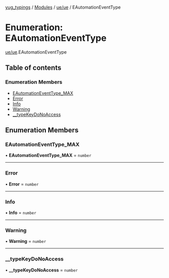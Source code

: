 [yug_typings](../README.md) / [Modules](../modules.md) / [ue/ue](../modules/ue_ue.md) / EAutomationEventType

# Enumeration: EAutomationEventType

[ue/ue](../modules/ue_ue.md).EAutomationEventType

## Table of contents

### Enumeration Members

- [EAutomationEventType\_MAX](ue_ue.EAutomationEventType.md#eautomationeventtype_max)
- [Error](ue_ue.EAutomationEventType.md#error)
- [Info](ue_ue.EAutomationEventType.md#info)
- [Warning](ue_ue.EAutomationEventType.md#warning)
- [\_\_typeKeyDoNoAccess](ue_ue.EAutomationEventType.md#__typekeydonoaccess)

## Enumeration Members

### EAutomationEventType\_MAX

• **EAutomationEventType\_MAX** = `number`

___

### Error

• **Error** = `number`

___

### Info

• **Info** = `number`

___

### Warning

• **Warning** = `number`

___

### \_\_typeKeyDoNoAccess

• **\_\_typeKeyDoNoAccess** = `number`
